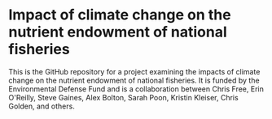 # Impact of climate change on the nutrient endowment of national fisheries

This is the GitHub repository for a project examining the impacts of climate change on the nutrient endowment of national fisheries. It is funded by the Environmental Defense Fund and is a collaboration between Chris Free, Erin O'Reilly, Steve Gaines, Alex Bolton, Sarah Poon, Kristin Kleiser, Chris Golden, and others.
